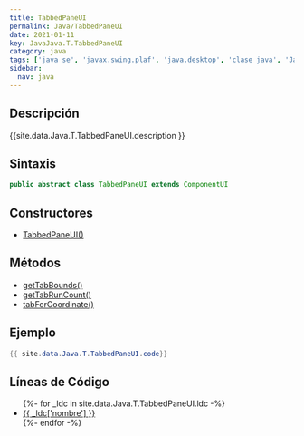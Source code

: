 ```yaml
---
title: TabbedPaneUI
permalink: Java/TabbedPaneUI
date: 2021-01-11
key: JavaJava.T.TabbedPaneUI
category: java
tags: ['java se', 'javax.swing.plaf', 'java.desktop', 'clase java', 'Java 1.0']
sidebar: 
  nav: java
---
```


## Descripción
{{site.data.Java.T.TabbedPaneUI.description }}

## Sintaxis
~~~java
public abstract class TabbedPaneUI extends ComponentUI
~~~

## Constructores
* [TabbedPaneUI()](/Java/TabbedPaneUI/TabbedPaneUI/)

## Métodos
* [getTabBounds()](/Java/TabbedPaneUI/getTabBounds)
* [getTabRunCount()](/Java/TabbedPaneUI/getTabRunCount)
* [tabForCoordinate()](/Java/TabbedPaneUI/tabForCoordinate)

## Ejemplo
~~~java
{{ site.data.Java.T.TabbedPaneUI.code}}
~~~

## Líneas de Código
<ul>
{%- for _ldc in site.data.Java.T.TabbedPaneUI.ldc -%}
   <li>
       <a href="{{_ldc['url'] }}">{{ _ldc['nombre'] }}</a>
   </li>
{%- endfor -%}
</ul>
